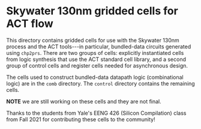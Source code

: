 # Skywater 130nm gridded cells for ACT flow

This directory contains gridded cells for use with the Skywater 130nm process
and the ACT tools---in particular, bundled-data circuits generated using 
`chp2prs`. There are two groups of cells: explicitly instantiated cells
from logic synthesis that use the ACT standard cell library, and a second
group of control cells and register cells needed for asynchronous design.

The cells used to construct bundled-data datapath logic (combinational logic)
are in the `comb` directory.  The `control` directory contains the remaining
cells. 

**NOTE** we are still working on these cells and they are not final.

Thanks to the students from Yale's EENG 426 (Silicon Compilation) class
from Fall 2021 for contributing these cells to the community!
